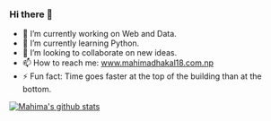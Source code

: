 ### Hi there 👋


- 🔭 I’m currently working on Web and Data.
- 🌱 I’m currently learning Python.
- 👯 I’m looking to collaborate on new ideas.
- 📫 How to reach me: www.mahimadhakal18.com.np
- ⚡ Fun fact: Time goes faster at the top of the building than at the bottom.

[![Mahima's github stats](https://github-readme-stats.vercel.app/api?username=dhakalmahima188)](https://github.com/dhakalmahima188/github-readme-stats&theme=dark)



